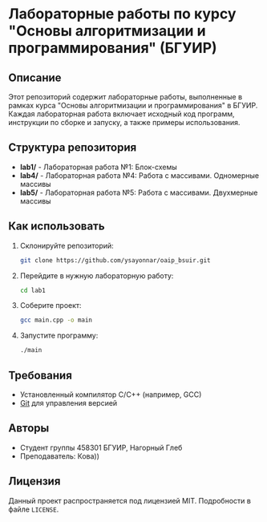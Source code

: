 # Лабораторные работы по курсу "Основы алгоритмизации и программирования" (БГУИР)

## Описание

Этот репозиторий содержит лабораторные работы, выполненные в рамках курса "Основы алгоритмизации и программирования" в БГУИР. Каждая лабораторная работа включает исходный код программ, инструкции по сборке и запуску, а также примеры использования.

## Структура репозитория

- **lab1/** - Лабораторная работа №1: Блок-схемы
- **lab4/** - Лабораторная работа №4: Работа с массивами. Одномерные массивы
- **lab5/** - Лабораторная работа №5: Работа с массивами. Двухмерные массивы

## Как использовать

1. Склонируйте репозиторий:

   ```bash
   git clone https://github.com/ysayonnar/oaip_bsuir.git
   ```

2. Перейдите в нужную лабораторную работу:

   ```bash
   cd lab1
   ```

3. Соберите проект:

   ```bash
   gcc main.cpp -o main
   ```

4. Запустите программу:
   ```bash
   ./main
   ```

## Требования

- Установленный компилятор C/C++ (например, GCC)
- [Git](https://git-scm.com/) для управления версией

## Авторы

- Студент группы 458301 БГУИР, Нагорный Глеб
- Преподаватель: Кова))

## Лицензия

Данный проект распространяется под лицензией MIT. Подробности в файле `LICENSE`.
